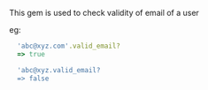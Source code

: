 This gem is used to check validity of email of a user

eg:  
  ```ruby
    'abc@xyz.com'.valid_email? 
    => true
  ```
  ```ruby
    'abc@xyz.valid_email?
    => false
  ```